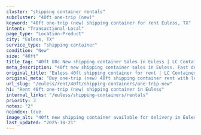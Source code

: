 ```yaml
---
cluster: "shipping container rentals"
subcluster: "40ft one-trip (new)"
keyword: "40ft one-trip (new) shipping container for rent Euless, TX"
intent: "Transactional-Local"
page_type: "Location-Product"
city: "Euless, TX"
service_type: "shipping container"
condition: "New"
size: "40ft"
title_tag: "40ft U8c New shipping container Sales in Euless | LC Container"
meta_description: "40ft new shipping container sales in Euless. Fast delivery, competitive pricing. Serving shipping containers area. Quote ID: RYE. Call (214) 524-4168 for your free quote today."
original_title: "Euless 40ft shipping container for rent | LC Container"
original_meta: "Buy one-trip (new) 40ft shipping container rent with local delivery in Euless, TX. LC Container — local Since 2003. Request a fast quote today."
url_slug: "/euless/rent/40ft/shipping-containers/one-trip-new"
h1: "Rent 40ft one-trip (new) shipping container in Euless"
internal_links: "/euless/shipping-containers/rentals"
priority: 3
notes: "2"
noindex: true
image_alt: "40ft new shipping container available for delivery in Euless"
last_updated: "2025-10-21"
---
```


<!-- TODO: Add unique city/inventory copy, images, and internal links here. -->
